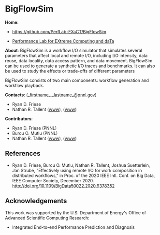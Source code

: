 <!-- -*-Mode: markdown;-*- -->
<!-- $Id$ -->

BigFlowSim
=============================================================================

**Home**:
  - https://github.com/PerfLab-EXaCT/BigFlowSim
  
  - [Performance Lab for EXtreme Computing and daTa](https://github.com/perflab-exact)
  

**About**: BigFlowSim is a workflow I/O simulator that simulates several parameters that affect local and remote I/O, including I/O intensity, data reuse, data locality, data access pattern, and data movement. BigFlowSim can be used to generate a synthetic I/O traces and benchmarks. It can also be used to study the effects or trade-offs of different parameters

BigFlowSim consists of two main components: workflow generation and workflow playback.


**Contacts**: (_firstname_._lastname_@pnnl.gov)
  - Ryan D. Friese
  - Nathan R. Tallent ([www](https://hpc.pnnl.gov/people/tallent)), ([www](https://www.pnnl.gov/people/nathan-tallent))


**Contributors**:
  - Ryan D. Friese (PNNL)
  - Burcu O. Mutlu (PNNL)
  - Nathan R. Tallent ([www](https://hpc.pnnl.gov/people/tallent)), ([www](https://www.pnnl.gov/people/nathan-tallent))


References
-----------------------------------------------------------------------------

* Ryan D. Friese, Burcu O. Mutlu, Nathan R. Tallent, Joshua Suetterlein, Jan Strube, "Effectively using remote I/O for work composition in distributed workflows," in Proc. of the 2020 IEEE Intl. Conf. on Big Data, IEEE Computer Society, December 2020. <http://doi.org/10.1109/BigData50022.2020.9378352>


Acknowledgements
-----------------------------------------------------------------------------

This work was supported by the U.S. Department of Energy's Office of
Advanced Scientific Computing Research:
- Integrated End-to-end Performance Prediction and Diagnosis

